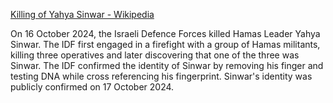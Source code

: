 [Killing of Yahya Sinwar - Wikipedia](https://en.wikipedia.org/wiki/Killing_of_Yahya_Sinwar)

On 16 October 2024, the Israeli Defence Forces killed Hamas Leader Yahya Sinwar. The IDF first engaged in a firefight with a group of Hamas militants, killing three operatives and later discovering that one of the three was Sinwar. The IDF confirmed the identity of Sinwar by removing his finger and testing DNA while cross referencing his fingerprint. Sinwar's identity was publicly confirmed on 17 October 2024.
	` `